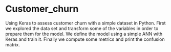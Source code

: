 # Customer_churn
Using Keras to assess customer churn with a simple dataset in Python. First we explored the data set and transform some of the variables in order to prepare them for the model. We define the model using a simple ANN with Keras and train it. Finally we compute some metrics and print the confusion matrix.
